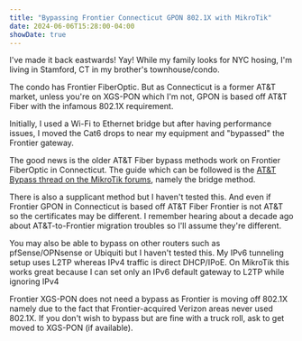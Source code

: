 ```yaml
---
title: "Bypassing Frontier Connecticut GPON 802.1X with MikroTik"
date: 2024-06-06T15:28:00-04:00
showDate: true
---
```


I've made it back eastwards! Yay! While my family looks for NYC hosing, I'm
living in Stamford, CT in my brother's townhouse/condo.

The condo has Frontier FiberOptic. But as Connecticut is a former AT&T market,
unless you're on XGS-PON which I'm not, GPON is based off AT&T Fiber with the
infamous 802.1X requirement.

Initially, I used a Wi-Fi to Ethernet bridge but after having performance
issues, I moved the Cat6 drops to near my equipment and "bypassed" the Frontier
gateway.

The good news is the older AT&T Fiber bypass methods work on Frontier FiberOptic
in Connecticut. The guide which can be followed is the
[AT&T Bypass thread on the MikroTik forums](https://forum.mikrotik.com/viewtopic.php?t=154954),
namely the bridge method.

There is also a supplicant method but I haven't tested this. And even if
Frontier GPON in Connecticut is based off AT&T Fiber Frontier is not AT&T so
the certificates may be different. I remember hearing about a decade ago about
AT&T-to-Frontier migration troubles so I'll assume they're different.

You may also be able to bypass on other routers such as pfSense/OPNsense or
Ubiquiti but I haven't tested this. My IPv6 tunneling setup uses L2TP whereas
IPv4 traffic is direct DHCP/IPoE. On MikroTik this works great because I can
set only an IPv6 default gateway to L2TP while ignoring IPv4

Frontier XGS-PON does not need a bypass as Frontier is moving off 802.1X
namely due to the fact that Frontier-acquired Verizon areas never used 802.1X.
If you don't wish to bypass but are fine with a truck roll, ask to get moved
to XGS-PON (if available).
